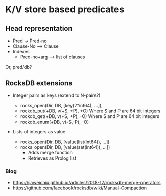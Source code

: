 # K/V store based predicates

## Head representation

  - Pred -> Pred-no
  - Clause-No --> Clause
  - Indexes
    - Pred-no+arg --> list of clauses

Or, pred/db?

## RocksDB extensions

  - Integer pairs as keys (extend to N-pairs?)
    - rocks_open(Dir, DB, [key(2*int64), ...]),
    - rockdb_put(+DB, v(+S, +P), +O)
      Where S and P are 64 bit integers
    - rockdb_get(+DB, v(+S, +P), -O)
      Where S and P are 64 bit integers
    - rockdb_enum(+DB, v(-S,-P), -O)

  - Lists of integers as value
    - rocks_open(Dir, DB, [value(list(int64)), ...])
    - rocks_open(Dir, DB, [value(set(int64)), ...])
      - Adds merge function
      - Retrieves as Prolog list

### Blog

  - https://jiaweichiu.github.io/articles/2018-12/rocksdb-merge-operators
  - https://github.com/facebook/rocksdb/wiki/Manual-Compaction
